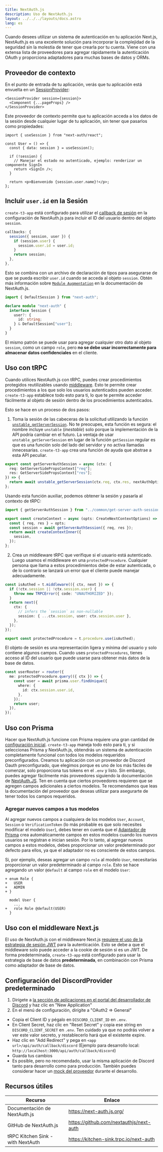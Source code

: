```yaml
---
title: NextAuth.js
description: Uso de NextAuth.js
layout: ../../../layouts/docs.astro
lang: es
---
```


Cuando desees utilizar un sistema de autenticación en tu aplicación Next.js, NextAuth.js es una excelente solución para incorporar la complejidad de la seguridad sin la molestia de tener que crearla por tu cuenta. Viene con una extensa lista de proveedores para agregar rápidamente la autenticación OAuth y proporciona adaptadores para muchas bases de datos y ORMs.

## Proveedor de contexto

En el punto de entrada de tu aplicación, verás que tu aplicación está envuelta en un [SessionProvider](https://next-auth.js.org/getting-started/client#sessionprovider):

```tsx:pages/_app.tsx
<SessionProvider session={session}>
  <Component {...pageProps} />
</SessionProvider>
```

Este proveedor de contexto permite que tu aplicación acceda a los datos de la sesión desde cualquier lugar de tu aplicación, sin tener que pasarlos como propiedades:

```tsx:pages/users/[id].tsx
import { useSession } from "next-auth/react";

const User = () => {
  const { data: session } = useSession();

  if (!session) {
    // Manejar el estado no autenticado, ejemplo: renderizar un componente SignIn
    return <SignIn />;
  }

  return <p>Bienvenido {session.user.name}!</p>;
};
```

## Incluir `user.id` en la Sesión

`create-t3-app` está configurado para utilizar el [callback de sesión](https://next-auth.js.org/configuration/callbacks#session-callback) en la configuración de NextAuth.js para incluir el ID del usuario dentro del objeto `session`.

```ts:pages/api/auth/[...nextauth].ts
callbacks: {
  session({ session, user }) {
    if (session.user) {
      session.user.id = user.id;
    }
    return session;
  },
},
```

Esto se combina con un archivo de declaración de tipos para asegurarse de que se pueda escribir `user.id` cuando se acceda al objeto `session`. Obtén más información sobre [`Module Augmentation`](https://next-auth.js.org/getting-started/typescript#module-augmentation) en la documentación de NextAuth.js.

```ts:types/next-auth.d.ts
import { DefaultSession } from "next-auth";

declare module "next-auth" {
  interface Session {
    user?: {
      id: string;
    } & DefaultSession["user"];
  }
}
```

El mismo patrón se puede usar para agregar cualquier otro dato al objeto `session`, como un campo `role`, pero **no se debe usar incorrectamente para almacenar datos confidenciales** en el cliente.

## Uso con tRPC

Cuando utilices NextAuth.js con tRPC, puedes crear procedimientos protegidos reutilizables usando [middleware](https://trpc.io/docs/v10/middlewares). Esto te permite crear procedimientos a los que solo los usuarios autenticados pueden acceder. `create-t3-app` establece todo esto para ti, lo que te permite acceder fácilmente al objeto de sesión dentro de los procedimientos autenticados.

Esto se hace en un proceso de dos pasos:

1. Toma la sesión de las cabeceras de la solicitud utilizando la función [`unstable_getServerSession`](https://next-auth.js.org/configuration/nextjs#unstable_getserversession). No te preocupes, esta función es segura: el nombre incluye `unstable` (_inestable_) solo porque la implementación de la API podría cambiar en el futuro. La ventaja de usar `unstable_getServerSession` en lugar de la función `getSession` regular es que es una función solo del lado del servidor y no activa llamadas innecesarias. `create-t3-app` crea una función de ayuda que abstrae a esta API peculiar.

```ts:server/common/get-server-auth-session.ts
export const getServerAuthSession = async (ctx: {
  req: GetServerSidePropsContext["req"];
  res: GetServerSidePropsContext["res"];
}) => {
  return await unstable_getServerSession(ctx.req, ctx.res, nextAuthOptions);
};
```

Usando esta función auxiliar, podemos obtener la sesión y pasarla al contexto de tRPC:

```ts:server/trpc/context.ts
import { getServerAuthSession } from "../common/get-server-auth-session";

export const createContext = async (opts: CreateNextContextOptions) => {
  const { req, res } = opts;
  const session = await getServerAuthSession({ req, res });
  return await createContextInner({
    session,
  });
};
```

2. Crea un middleware tRPC que verifique si el usuario está autenticado. Luego usamos el middleware en una `protectedProcedure`. Cualquier persona que llama a estos procedimientos debe de estar autenticada, o de lo contrario se lanzará un error que el cliente puede manejar adecuadamente.

```ts:server/trpc/trpc.ts
const isAuthed = t.middleware(({ ctx, next }) => {
  if (!ctx.session || !ctx.session.user) {
    throw new TRPCError({ code: "UNAUTHORIZED" });
  }
  return next({
    ctx: {
      // infers the `session` as non-nullable
      session: { ...ctx.session, user: ctx.session.user },
    },
  });
});

export const protectedProcedure = t.procedure.use(isAuthed);
```

El objeto de sesión es una representación ligera y mínima del usuario y solo contiene algunos campos. Cuando uses `protectedProcedures`, tienes acceso al ID del usuario que puede usarse para obtener más datos de la base de datos.

```ts:server/trpc/router/user.ts
const userRouter = router({
  me: protectedProcedure.query(({ ctx }) => {
    const user = await prisma.user.findUnique({
      where: {
        id: ctx.session.user.id,
      },
    });
    return user;
  }),
});
```

## Uso con Prisma

Hacer que NextAuth.js funcione con Prisma requiere una gran cantidad de [configuración inicial](https://authjs.dev/reference/adapter/prisma/). `create-t3-app` maneja todo esto para ti, y si seleccionas Prisma y NextAuth.js, obtendrás un sistema de autenticación completamente funcional con todos los modelos requeridos preconfigurados. Creamos tu aplicación con un proveedor de Discord Oauth preconfigurado, que elegimos porque es uno de los más fáciles de comenzar, solo proporciona tus tokens en el `.env` y listo. Sin embargo, puedes agregar fácilmente más proveedores siguiendo la documentación de [NextAuth.JS](https://next-auth.js.org/providers/). Ten en cuenta que ciertos proveedores requieren que se agregen campos adicionales a ciertos modelos. Te recomendamos que leas la documentación del proveedor que deseas utilizar para asegurarte de tener todos los campos requeridos.

### Agregar nuevos campos a tus modelos

Al agregar nuevos campos a cualquiera de los modelos `User`, `Account`, `Session` o `VerificationToken` (lo más probable es que solo necesites modificar el modelo `User`), debes tener en cuenta que el [Adaptador de Prisma](https://next-auth.js.org/adapters/prisma) crea automáticamente campos en estos modelos cuando los nuevos usuarios se registran e inician sesión. Por lo tanto, al agregar nuevos campos a estos modelos, debes proporcionar un valor predeterminado por defecto para ellos, ya que el adaptador no es consciente de estos campos.

Si, por ejemplo, deseas agregar un campo `role` al modelo `User`, necesitarías proporcionar un valor predeterminado al campo `role`. Esto se hace agregando un valor `@default` al campo `role` en el modelo `User`:

```diff:prisma/schema.prisma
+ enum Role {
+   USER
+   ADMIN
+ }

  model User {
    ...
+   role Role @default(USER)
  }
```

## Uso con el middleware Next.js

El uso de NextAuth.js con el middleware Next.js [requiere el uso de la estrategia de sesión JWT](https://next-auth.js.org/configuration/nextjs#caveats) para la autenticación. Esto se debe a que el middleware solo puede acceder a la cookie de sesión si es un JWT. De forma predeterminada, `create-t3-app` está configurado para usar la estrategia de base de datos **predeterminada**, en combinación con Prisma como adaptador de base de datos.

## Configuración del DiscordProvider predeterminado

1. Dirígete a [la sección de aplicaciones en el portal del desarrollador de Discord](https://discord.com/developers/applications) y haz clic en "New Application"
2. En el menú de configuración, dirígite a "OAuth2 => General"

- Copia el Client ID y pégalo en `DISCORD_CLIENT_ID` en `.env`.
- En Client Secret, haz clic en "Reset Secret" y copia ese string en `DISCORD_CLIENT_SECRET` en `.env`. Ten cuidado ya que no podrás volver a ver este valor secreto, y restablecerlo hará que el existente expire.
- Haz clic en "Add Redirect" y pega en `<app url>/api/auth/callback/discord` (Ejemplo para desarrollo local: <code class="break-all">http://localhost:3000/api/auth/callback/discord</code>)
- Guarda tus cambios
- Es posible, pero no recomendado, usar la misma aplicación de Discord tanto para desarrollo como para producción. También puedes considerar hacer un [mock del proveedor](https://github.com/trpc/trpc/blob/main/examples/next-prisma-websockets-starter/src/pages/api/auth/%5B...nextauth%5D.ts) durante el desarrollo.

## Recursos útiles

| Recurso                           | Enlace                                  |
| --------------------------------- | --------------------------------------- |
| Documentación de NextAuth.js      | https://next-auth.js.org/               |
| GitHub de NextAuth.js             | https://github.com/nextauthjs/next-auth |
| tRPC Kitchen Sink - with NextAuth | https://kitchen-sink.trpc.io/next-auth  |
